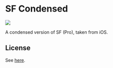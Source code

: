 # SF Condensed
![](https://i.imgur.com/hMFUe1f.png)

A condensed version of SF (Pro), taken from iOS.
## License
See [here](../README.md#license).
